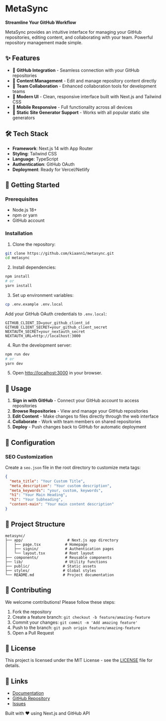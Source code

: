 # MetaSync

<!-- filepath: c:\Users\Kian Winwood\Desktop\Websites\Custom Code\metasync\README.md -->

**Streamline Your GitHub Workflow**

MetaSync provides an intuitive interface for managing your GitHub repositories, editing content, and collaborating with your team. Powerful repository management made simple.

## ✨ Features

- 🔗 **GitHub Integration** - Seamless connection with your GitHub repositories
- 📝 **Content Management** - Edit and manage repository content directly
- 👥 **Team Collaboration** - Enhanced collaboration tools for development teams
- 🎨 **Modern UI** - Clean, responsive interface built with Next.js and Tailwind CSS
- 📱 **Mobile Responsive** - Full functionality across all devices
- 🚀 **Static Site Generator Support** - Works with all popular static site generators

## 🛠️ Tech Stack

- **Framework**: Next.js 14 with App Router
- **Styling**: Tailwind CSS
- **Language**: TypeScript
- **Authentication**: GitHub OAuth
- **Deployment**: Ready for Vercel/Netlify

## 🚀 Getting Started

### Prerequisites

- Node.js 18+ 
- npm or yarn
- GitHub account

### Installation

1. Clone the repository:
```bash
git clone https://github.com/kiaann1/metasync.git
cd metasync
```

2. Install dependencies:
```bash
npm install
# or
yarn install
```

3. Set up environment variables:
```bash
cp .env.example .env.local
```

Add your GitHub OAuth credentials to `.env.local`:
```env
GITHUB_CLIENT_ID=your_github_client_id
GITHUB_CLIENT_SECRET=your_github_client_secret
NEXTAUTH_SECRET=your_nextauth_secret
NEXTAUTH_URL=http://localhost:3000
```

4. Run the development server:
```bash
npm run dev
# or
yarn dev
```

5. Open [http://localhost:3000](http://localhost:3000) in your browser.

## 📖 Usage

1. **Sign in with GitHub** - Connect your GitHub account to access repositories
2. **Browse Repositories** - View and manage your GitHub repositories
3. **Edit Content** - Make changes to files directly through the web interface
4. **Collaborate** - Work with team members on shared repositories
5. **Deploy** - Push changes back to GitHub for automatic deployment

## 🔧 Configuration

### SEO Customization

Create a `seo.json` file in the root directory to customize meta tags:

```json
{
  "meta_title": "Your Custom Title",
  "meta_description": "Your custom description",
  "meta_keywords": "your, custom, keywords",
  "h1": "Your Main Heading",
  "h2": "Your Subheading",
  "content-main": "Your main content description"
}
```

## 📁 Project Structure

```
metasync/
├── app/                    # Next.js app directory
│   ├── page.tsx           # Homepage
│   ├── signin/            # Authentication pages
│   └── layout.tsx         # Root layout
├── components/            # Reusable components
├── lib/                   # Utility functions
├── public/               # Static assets
├── styles/               # Global styles
└── README.md             # Project documentation
```

## 🤝 Contributing

We welcome contributions! Please follow these steps:

1. Fork the repository
2. Create a feature branch: `git checkout -b feature/amazing-feature`
3. Commit your changes: `git commit -m 'Add amazing feature'`
4. Push to the branch: `git push origin feature/amazing-feature`
5. Open a Pull Request

## 📝 License

This project is licensed under the MIT License - see the [LICENSE](LICENSE) file for details.

## 🔗 Links

- [Documentation](https://metasynccms.vercel.app)
- [GitHub Repository](https://github.com/kiaann1/metasync)
- [Issues](https://github.com/kiaann1/metasync/issues)


Built with ❤️ using Next.js and GitHub API
